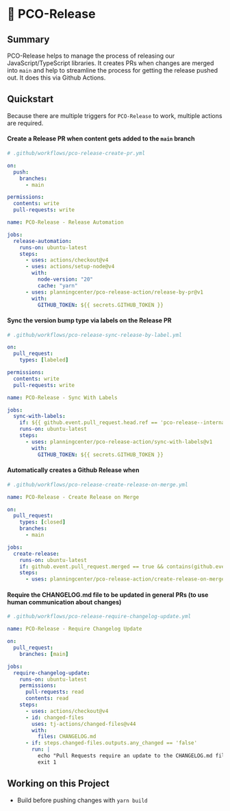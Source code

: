 # 🚀 PCO-Release

## Summary

PCO-Release helps to manage the process of releasing our JavaScript/TypeScript libraries.
It creates PRs when changes are merged into `main` and help to streamline the process
for getting the release pushed out. It does this via Github Actions.

## Quickstart

Because there are multiple triggers for `PCO-Release` to work, multiple actions are required.

#### Create a Release PR when content gets added to the `main` branch

```yml
# .github/workflows/pco-release-create-pr.yml

on:
  push:
    branches:
      - main

permissions:
  contents: write
  pull-requests: write

name: PCO-Release - Release Automation

jobs:
  release-automation:
    runs-on: ubuntu-latest
    steps:
      - uses: actions/checkout@v4
      - uses: actions/setup-node@v4
        with:
          node-version: "20"
          cache: "yarn"
      - uses: planningcenter/pco-release-action/release-by-pr@v1
        with:
          GITHUB_TOKEN: ${{ secrets.GITHUB_TOKEN }}
```

#### Sync the version bump type via labels on the Release PR

```yml
# .github/workflows/pco-release-sync-release-by-label.yml

on:
  pull_request:
    types: [labeled]

permissions:
  contents: write
  pull-requests: write

name: PCO-Release - Sync With Labels

jobs:
  sync-with-labels:
    if: ${{ github.event.pull_request.head.ref == 'pco-release--internal' && (github.event.label.name == 'pco-release-patch' || github.event.label.name == 'pco-release-minor' || github.event.label.name == 'pco-release-major') }}
    runs-on: ubuntu-latest
    steps:
      - uses: planningcenter/pco-release-action/sync-with-labels@v1
        with:
          GITHUB_TOKEN: ${{ secrets.GITHUB_TOKEN }}
```

#### Automatically creates a Github Release when

```yml
# .github/workflows/pco-release-create-release-on-merge.yml

name: PCO-Release - Create Release on Merge

on:
  pull_request:
    types: [closed]
    branches:
      - main

jobs:
  create-release:
    runs-on: ubuntu-latest
    if: github.event.pull_request.merged == true && contains(github.event.pull_request.labels.*.name, 'pco-release-pending')
    steps:
      - uses: planningcenter/pco-release-action/create-release-on-merge@v1
```

#### Require the CHANGELOG.md file to be updated in general PRs (to use human communication about changes)

```yml
# .github/workflows/pco-release-require-changelog-update.yml

name: PCO-Release - Require Changelog Update

on:
  pull_request:
    branches: [main]

jobs:
  require-changelog-update:
    runs-on: ubuntu-latest
    permissions:
      pull-requests: read
      contents: read
    steps:
      - uses: actions/checkout@v4
      - id: changed-files
        uses: tj-actions/changed-files@v44
        with:
          files: CHANGELOG.md
      - if: steps.changed-files.outputs.any_changed == 'false'
        run: |
          echo "Pull Requests require an update to the CHANGELOG.md file."
          exit 1
```

## Working on this Project

- Build before pushing changes with `yarn build`
